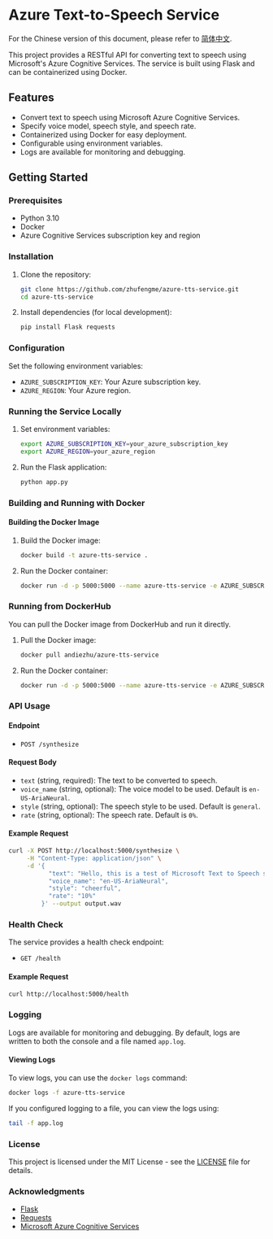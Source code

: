 # Azure Text-to-Speech Service

For the Chinese version of this document, please refer to [简体中文](README_zh.md).

This project provides a RESTful API for converting text to speech using Microsoft's Azure Cognitive Services. The service is built using Flask and can be containerized using Docker.

## Features

- Convert text to speech using Microsoft Azure Cognitive Services.
- Specify voice model, speech style, and speech rate.
- Containerized using Docker for easy deployment.
- Configurable using environment variables.
- Logs are available for monitoring and debugging.

## Getting Started

### Prerequisites

- Python 3.10
- Docker
- Azure Cognitive Services subscription key and region

### Installation

1. Clone the repository:

    ```bash
    git clone https://github.com/zhufengme/azure-tts-service.git
    cd azure-tts-service
    ```

2. Install dependencies (for local development):

    ```bash
    pip install Flask requests
    ```

### Configuration

Set the following environment variables:

- `AZURE_SUBSCRIPTION_KEY`: Your Azure subscription key.
- `AZURE_REGION`: Your Azure region.

### Running the Service Locally

1. Set environment variables:

    ```bash
    export AZURE_SUBSCRIPTION_KEY=your_azure_subscription_key
    export AZURE_REGION=your_azure_region
    ```

2. Run the Flask application:

    ```bash
    python app.py
    ```

### Building and Running with Docker

#### Building the Docker Image

1. Build the Docker image:

    ```bash
    docker build -t azure-tts-service .
    ```

2. Run the Docker container:

    ```bash
    docker run -d -p 5000:5000 --name azure-tts-service -e AZURE_SUBSCRIPTION_KEY=your_azure_subscription_key -e AZURE_REGION=your_azure_region azure-tts-service
    ```

### Running from DockerHub

You can pull the Docker image from DockerHub and run it directly.

1. Pull the Docker image:

    ```bash
    docker pull andiezhu/azure-tts-service
    ```

2. Run the Docker container:

    ```bash
    docker run -d -p 5000:5000 --name azure-tts-service -e AZURE_SUBSCRIPTION_KEY=your_azure_subscription_key -e AZURE_REGION=your_azure_region andiezhu/azure-tts-service
    ```

### API Usage

#### Endpoint

- `POST /synthesize`

#### Request Body

- `text` (string, required): The text to be converted to speech.
- `voice_name` (string, optional): The voice model to be used. Default is `en-US-AriaNeural`.
- `style` (string, optional): The speech style to be used. Default is `general`.
- `rate` (string, optional): The speech rate. Default is `0%`.

#### Example Request

```bash
curl -X POST http://localhost:5000/synthesize \
     -H "Content-Type: application/json" \
     -d '{
           "text": "Hello, this is a test of Microsoft Text to Speech service.",
           "voice_name": "en-US-AriaNeural",
           "style": "cheerful",
           "rate": "10%"
         }' --output output.wav
```

### Health Check

The service provides a health check endpoint:

- `GET /health`

#### Example Request

```bash
curl http://localhost:5000/health
```

### Logging

Logs are available for monitoring and debugging. By default, logs are written to both the console and a file named `app.log`.

#### Viewing Logs

To view logs, you can use the `docker logs` command:

```bash
docker logs -f azure-tts-service
```

If you configured logging to a file, you can view the logs using:

```bash
tail -f app.log
```

### License

This project is licensed under the MIT License - see the [LICENSE](LICENSE) file for details.

### Acknowledgments

- [Flask](https://flask.palletsprojects.com/)
- [Requests](https://docs.python-requests.org/)
- [Microsoft Azure Cognitive Services](https://azure.microsoft.com/en-us/services/cognitive-services/)

